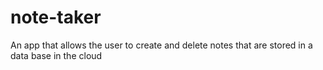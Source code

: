 # note-taker
An app that allows the user to create and delete notes that are stored in a data base in the cloud
